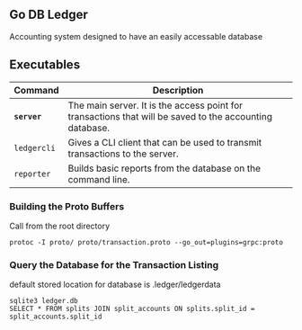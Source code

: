 ## Go DB Ledger
Accounting system designed to have an easily accessable database

## Executables

| Command         | Description                                                                                             |
|-----------------|---------------------------------------------------------------------------------------------------------|
| **`server`**    | The main server. It is the access point for transactions that will be saved to the accounting database. |
| `ledgercli`     | Gives a CLI client that can be used to transmit transactions to the server.                             |
| `reporter`      | Builds basic reports from the database on the command line.                                             |


### Building the Proto Buffers
Call from the root directory
```
protoc -I proto/ proto/transaction.proto --go_out=plugins=grpc:proto
```

### Query the Database for the Transaction Listing
default stored location for database is .ledger/ledgerdata
```
sqlite3 ledger.db
SELECT * FROM splits JOIN split_accounts ON splits.split_id = split_accounts.split_id

```
